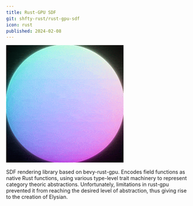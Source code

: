 ```yaml
---
title: Rust-GPU SDF
git: shfty-rust/rust-gpu-sdf
icon: rust
published: 2024-02-08
---
```


![Animated](animated.gif)

SDF rendering library based on bevy-rust-gpu. Encodes field functions as native Rust functions,
using various type-level trait machinery to represent category theoric abstractions.
Unfortunately, limitations in rust-gpu prevented it from reaching the desired level of abstraction,
thus giving rise to the creation of Elysian.

